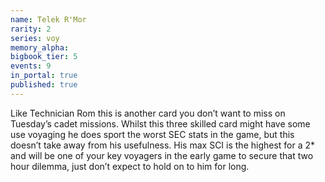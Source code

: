 ```yaml
---
name: Telek R'Mor
rarity: 2
series: voy
memory_alpha:
bigbook_tier: 5
events: 9
in_portal: true
published: true
---
```


Like Technician Rom this is another card you don’t want to miss on Tuesday’s cadet missions. Whilst this three skilled card might have some use voyaging he does sport the worst SEC stats in the game, but this doesn’t take away from his usefulness. His max SCI is the highest for a 2* and will be one of your key voyagers in the early game to secure that two hour dilemma, just don’t expect to hold on to him for long.
